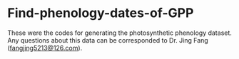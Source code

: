 # Find-phenology-dates-of-GPP
These were the codes for generating the photosynthetic phenology dataset.
Any questions about this data can be corresponded to Dr. Jing Fang (fangjing5213@126.com).

